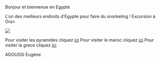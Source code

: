 Bonjour et bienvenue en Egypte

L'un des meilleurs endroits d'Egypte pour faire du snorkeling ! Excursion à Ora>



<img src="https://upload.wikimedia.org/wikipedia/commons/a/af/All_Gizah_Pyramids.jpg"/>

Pour visiter les pyramides cliquez <a href="/game_over.md">ici</a>
Pour visiter le maroc cliquez <a href="/maroc.md">ici</a>
Pour visiter la grece cliquez <a href="/grece.md">ici</a>


ADOUSSI Eugène

